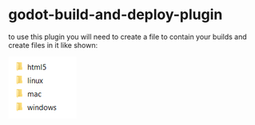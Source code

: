# godot-build-and-deploy-plugin
to use this plugin you will need to create a file to contain your builds and create files in it like shown: 
<p>
  <img src="assets/directory example.png">
</p>

